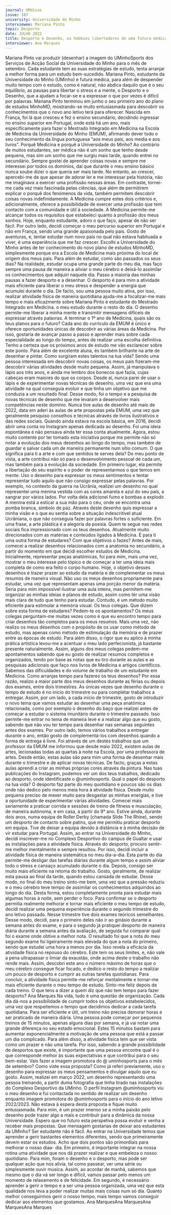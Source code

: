 ```yaml
---
journal: UMdicas 
issue: 187
university: Universidade do Minho
interviewee: Mariana Pinto
topic: Desporto
date: JULHO 2022
title: Desporto e Desenho, os hobbies libertadores de uma futura médica!
interviewer: Ana Marques
---
```


Mariana Pinto vai produzir (desenhar) a imagem do UMinhoSports dos Serviços de Acção
Social da Universidade do Minho para o mês de setembro.
Cada estudante tem as suas estratégias
de estudo, tenta arranjar a melhor forma
para um estudo bem-sucedido. Mariana
Pinto, estudante da Universidade do
Minho (UMinho) e futura médica, para
além de despender muito tempo com
o estudo, como é natural, não abdica
daquilo que é o seu equilíbrio, as pausas
para libertar o stress e a mente, o
Desporto e o Desenho, que a ajudam a
focar-se e a expressar o que por vezes é
difícil por palavras.
Mariana Pinto terminou em junho o
seu primeiro ano do plano de estudos
MinhoMD, mostrando-se muito
entusiasmada para descobrir os
conhecimentos que o novo ano letivo terá
para oferecer. Nascida em França, foi lá
que cresceu e fez o ensino secundário,
decidindo ingressar no ensino superior
em Portugal, onde está há um ano, mais
especificamente para fazer o Mestrado
Integrado em Medicina na Escola de
Medicina da Universidade do Minho
(EMUM), afirmando dever todo o seu
conhecimento da língua portuguesa “aos
meus pais, aos media e aos livros”.
Porquê Medicina e porquê a Universidade
do Minho?
Ao contrário de muitos estudantes,
ser médica não é um sonho que tenho
desde pequena, mas sim um sonho que
me surgiu mais tarde, quando entrei no
secundário. Sempre gostei de aprender
coisas novas e sempre me interessei por
todos os domínios, daí que durante o
meu ensino básico nunca soube dizer o
que queria ser mais tarde. No entanto, ao
crescer, apercebi-me de que apesar de
adorar ler e me interessar pela história,
não me imaginava a exercer uma
profissão nessas áreas. Em contraste,
tornei-me cada vez mais fascinada
pelas ciências, que além de permitirem
explicar o porquê dos fenómenos da vida,
também permitem descobrir coisas novas
indefinidamente. A Medicina cumpre
estes dois critérios e, adicionalmente,
oferece a possibilidade de exercer uma
profissão que tem contacto com a
comunidade e útil à sociedade.
A Medicina permite-me alcançar todos
os requisitos que estabeleci quanto
à profissão dos meus sonhos. Hoje,
enquanto estudante, adoro o que faço,
apesar de não ser fácil.
Por outro lado, decidi começar o meu
percurso superior em Portugal e não em
França, sendo uma grande apaixonada
pelo país. Gosto de aventuras, e, tentar
estudar num novo país no qual não estava
habituada a viver, é uma experiência que
me faz crescer.
Escolhi a Universidade do Minho antes
de ter conhecimento do novo plano de
estudos MinhoMD, simplesmente porque
era a Escola de Medicina mais próxima do
local de origem dos meus pais.
Para além de estudar, como são passados
os seus dias?
Na realidade, estudar ocupa uma grande
parte do meu dia, mas faço sempre uma
pausa de maneira a aliviar o meu cérebro
e deixá-lo assimilar os conhecimentos
que adquiri naquele dia.
Passo a maioria das minhas pausas a
fazer desporto e a desenhar. O desporto
é para mim a atividade mais eficiente
para liberar o meu stress e despender a
energia que acumulei durante o dia. De
facto, sou uma pessoa muito ativa, por
isso, realizar atividade física de maneira
quotidiana ajuda-me a focalizar-me
mais tempo e mais eficazmente sobre
Mariana Pinto é estudante do Mestrado Integrado em Medicina.
o meu estudo durante o resto do dia. O
desenho permite-me liberar a minha
mente e transmitir mensagens difíceis
de expressar através palavras.
A terminar o 1º ano de Medicina, quais
são os teus planos para o futuro?
Cada ano do currículo da EMUM é único e
oferece oportunidades únicas de descobrir
as várias áreas da Medicina. Por isso,
gostaria de avançar passo a passo e
aprender mais sobre cada especialidade
ao longo do tempo, antes de realizar
uma escolha definitiva. Tenho a certeza
que os próximos anos de estudo me vão
esclarecer sobre este ponto.
Para além de excelente aluna, és também
brilhante na arte de desenhar e pintar.
Como surgiram estes talentos na tua
vida?
Sendo uma pessoa interessada em
descobrir novas coisas, os meus pais
fizeram-me descobrir várias atividades
desde muito pequena. Assim, já
manipulava o lápis aos três anos, e ainda
me lembro dos bonecos que fazia, cujas
cabeças eram maiores do que os corpos.
Desde aí, nunca parei de usar o lápis e de
experimentar novas técnicas de desenho,
uma vez que era uma atividade na qual
conseguia evoluir e que tinha um objetivo
que me conduzia a um resultado final.
Desse modo, foi o tempo e a pesquisa de
novas técnicas de desenho que me levaram
a desenvolver mais competências neste
domínio. Nunca tive aulas de desenho até
maio de 2022, data em aderi às aulas de
arte propostas pela EMUM, uma vez que
geralmente pesquiso conselhos e técnicas
através de livros ilustrativos e das redes
sociais.
Quando ainda estava na escola básica,
em 2016, decidi abrir uma conta no
Instagram apenas dedicada ao desenho.
Foi uma ideia espontânea e não pensava
ainda ter essa conta atualmente. Agora,
estou muito contente por ter tomado esta
iniciativa porque me permite não só notar
a evolução dos meus desenhos ao longo
do tempo, mas também de guardar e
salvar cada um de maneira permanente
num sítio comum.
O que significa para ti a arte e com que
sentidos te serves dela?
Do meu ponto de vista, a arte contribui
não só para o desenvolvimento pessoal
de cada um, mas também para a evolução
da sociedade.
Em primeiro lugar, ela permite a
libertação do seu espírito e o poder de
representarmos o que temos em mente.
Uso o desenho para expressar os meus
sentimentos e tentar representar tudo
aquilo que não consigo expressar pelas
palavras. Por exemplo, no contexto da
guerra na Ucrânia, realizei um desenho
no qual representei uma menina vestida
com as cores amarela e azul do seu país,
a sangrar por vários lados. Por volta dela
adicionei fumo e bombas a explodir. A
menina está a esticar a sua mão para o
céu, onde se encontra uma pomba branca,
símbolo de paz. Através deste desenho
quis expressar a minha visão e o que
eu sentia sobre a situação indescritível
atual Ucrâniana, o que não conseguia
fazer por palavras fortes o suficiente. Em
uma frase, a arte plástica é a alegoria da
poesia.
Quem te segue nas redes sociais fica
impressionado com os teus desenhos.
Atualmente muito direcionados com as
matérias e conteúdos ligados à Medicina.
É para ti uma outra forma de estudares?
Com que objetivos o fazes?
Antes de mais, comecei a realizar
desenhos relacionados com a anatomia
no secundário, a partir do momento
em que decidi escolher estudos de
Medicina. Inicialmente, representar peças
anatómicas, foi para mim, mais uma vez,
mostrar o meu interesse pelo tópico e de
começar a ter uma ideia mais completa
de como era feito o corpo humano.
Hoje, o objetivo desses desenhos é
trazer prazer ao estudo da matéria e
de complementar os meus resumos
de maneira visual. Não uso os meus
desenhos propriamente para estudar,
uma vez que representam apenas uma
porção menor da matéria. Seria para mim
impossível ilustrar uma aula inteira, mas
permitem-me organizar as minhas ideias
e planos de estudo, assim como ter uma
visão mais clara de tudo que tenho para
estudar. Contudo, é um método muito
eficiente para estimular a memória visual.
Os teus colegas. Que dizem sobre esta
forma de estudares? Pedem-te os
apontamentos?
Os meus colegas perguntam-me muitas
vezes como é que eu encontro tempo para
criar desenhos tão completos para os
meus resumos. Mais uma vez, não realizo
os meus desenhos com o propósito de os
usar como método de estudo, mas apenas
como método de estimulação da memória
e de prazer entre as épocas de estudo. Para
além disso, o rigor que eu aplico à minha
prática artística levou-me a acentuar
o meu lado perfecionista, já bastante
presente naturalmente. Assim, alguns dos
meus colegas pedem-me apontamentos
sabendo que eu gosto de realizar resumos
completos e organizados, tendo por base
as notas que eu tiro durante as aulas e as
pesquisas adicionais que faço nos livros
de Medicina e artigos científicos.
Sabemos das dificuldades e do volume de
trabalho de um estudante em Medicina.
Como arranjas tempo para fazeres os
teus desenhos?
Por essa razão, realizo a maior parte
dos meus desenhos durante as férias ou
depois dos exames, entre dois trimestres.
As únicas vezes que desenho durante o
tempo de estudo é no início do trimestre
ou para completar trabalhos a entregar.
Assim, por um lado, a cada início de
trimestre, gosto de introduzir o novo
tema que vamos estudar ao desenhar
uma peça anatómica relacionada, como
por exemplo o desenho do baço que
realizei antes de começar a estudar o
sistema imunitário durante o trimestre
passado. Isso permite-me entrar no tema
de maneira leve e a realizar algo que eu
gosto, sabendo que não vou ter tempo
para desenhar nas semanas seguintes
antes dos exames. Por outro lado, temos
vários trabalhos a entregar durante o ano,
então gosto de complementá-los com
desenhos quando a forma de entrega é
livre. Foi através de um destes trabalhos
que um professor da EMUM me informou
que desde maio 2022, existem aulas de
artes, lecionadas todas as quartas à noite
na Escola, por uma professora de artes.
Desde então, estas aulas são para mim
uma forma de desenhar mais durante
o trimestre e de aplicar novas técnicas.
De facto, graças a estas aulas aprendi a
criar as minhas próprias cores através
da pintura.
Nas tuas publicações do Instagram,
podemos ver um dos teus trabalhos,
dedicado ao desporto, onde identificaste
o @uminhosports. Qual o papel do
desporto na tua vida?
O desporto faz parte do meu quotidiano e
poucos são os dias onde não dedico pelo
menos meia hora à atividade física. Desde
muito pequena preciso de mexer muito
para desgastar as minhas energias, e tive
a oportunidade de experimentar várias
atividades. Comecei mais seriamente
a praticar corrida e sessões de treino
de fitness e musculação, de maneira
autónoma, e em casa, a partir do 9° ano.
Estive ainda, durante dois anos, numa
equipa de Roller Derby (chamada Slide The
Rhine), sendo um desporto de contacto
sobre patins, que me permitiu praticar
desporto em equipa. Tive de deixar
a equipa devido à distância e à minha
decisão de vir estudar para Portugal.
Assim, ao entrar na Universidade do
Minho, decidi inscrever-me no Complexo
Desportivo do campus de Gualtar e usar
as instalações para a atividade física.
Através do desporto, procuro sentir-me
melhor mentalmente e sempre resultou.
Por isso, decidi incluir a atividade física
de maneira sistemática no meu dia-a-dia.
Esta parte do dia permite-me desligar
das tarefas diárias durante algum tempo
e assim aliviar todo o stress e cansaço
acumulado durante o dia. Depois, consigo
ser muito mais eficiente na retoma do
trabalho. Gosto, geralmente, de realizar
esta pausa ao final da tarde, quando estou
cansada de estudar. Desse modo, no final
do meu treino sinto-me bem, uma vez
que a pressão reduziu e o meu cérebro
teve tempo de assimilar os conhecimentos
adquiridos ao longo do dia. Desta forma,
estou completamente pronta para estudar
mais algumas horas à noite, sem perder
o foco.
Para confirmar se o desporto permitia
realmente melhorar e tornar mais
eficiente o meu tempo de estudo, decidi
realizar uma pequena experiência
durante o segundo trimestre do ano letivo
passado. Nesse trimestre tive dois exames
teóricos semelhantes. Desse modo, decidi,
para o primeiro deles não ir ao ginásio
durante a semana antes do exame, e
para o segundo já pratiquei desporto de
maneira diária durante a semana antes da
avaliação, de seguida fui comparar qual
foi o exame onde obtive a melhor nota. O
resultado foi que a nota do meu segundo
exame foi ligeiramente mais elevada do
que a nota do primeiro, sendo que estudei
uma hora a menos por dia. Isso revela a
eficácia da atividade física no repouso
do cérebro. Este tem os seus limites, e,
não vale a pena ultrapassar o limiar da
exaustão, onde acima deste o trabalho
não rende mais. Assim, descobri este ano
o número máximo de horas que o meu
cérebro consegue ficar focado, e dedico
o resto do tempo a realizar um pouco
de desporto e cumprir as outras tarefas
quotidianas.
Para concluir, a atividade física
permite-me reforçar mentalmente e
tornar-me mais eficiente durante o meu
tempo de estudo. Sinto-me feliz depois
de cada treino.
O que tens a dizer a quem diz que não
tem tempo para fazer desporto? Ana Marques
Na vida, tudo é uma questão de
organização. Cada dia dá-nos a
possibilidade de cumprir todos os
objetivos estabelecidos, uma vez que
respeitemos o tempo que decidimos
dedicar a cada tarefa quotidiana.
Para ser eficiente e útil, um treino não
precisa demorar horas e ser praticado de
maneira diária. Uma pessoa pode começar
por pequenos treinos de 15 minutos,
apenas alguns dias por semana, e já vai
notar uma grande diferença no seu estado
emocional. Estes 15 minutos bastam para
aumentar exponencialmente a motivação
de uma pessoa que está a passar um dia
complicado. Para além disso, a atividade
física tem que ser vista como um prazer
e não uma tarefa. Por isso, sabendo a
grande possibilidade de desportos que
existe, é importante que uma pessoa
encontre qual é o que corresponde melhor
às suas expectativas e que contribui para
o seu bem-estar.
Vais fazer a imagem promotora do @
uminhosports para o mês de setembro?
Como viste essa proposta?
Como já referi previamente, uso o
desenho para expressar os meus
pensamentos e divulgar aquilo que eu
gosto. Assim, realizei em março 2022,
um desenho representando uma pessoa
treinando, a partir duma fotografia que
tinha tirado nas instalações do Complexo
Desportivo da UMinho. O perfil Instagram
@uminhosports viu o meu desenho e
fui contactada no sentido de realizar um
desenho enquanto imagem promotora do
@uminhosports para o início do ano letivo
2022/2023. Não estava à espera desta
proposta e fiquei muito entusiasmada.
Para mim, é um prazer imenso se a minha
paixão pelo desenho pode trazer algo a
mais e contribuir para a dinâmica da
nossa Universidade. Espero que no futuro
esta perspetiva possa evoluir e venha a
receber mais propostas.
Que mensagem gostarias de deixar aos
estudantes da UMinho?
Ser estudante não é fácil. Ao entrar na
Universidade temos que aprender a
gerir bastantes elementos diferentes,
sendo que primeiramente devem estar
os estudos. Acho que dois pontos são
primordiais para melhorar o nosso diaa-
dia. Em primeiro, é importante integrar
na nossa rotina uma atividade que nos dá
prazer realizar e que embeleza o nosso
quotidiano. Para mim, foram o desenho
e o desporto, mas pode ser qualquer ação
que nos alivia, tal como passear, ver uma
série ou simplesmente ouvir música.
Assim, ao acordar de manhã, sabemos
que mesmo que o dia vá ser longo e difícil,
vamos passar pelo menos um momento
de relaxamento e de felicidade. Em
segundo, é necessário aprender a gerir
o tempo e a ser uma pessoa organizada,
uma vez que esta qualidade nos leva a
poder realizar muitas mais coisas num
só dia. Quanto melhor conseguirmos
gerir o nosso tempo, mais tempo vamos
conseguir dedicar aos elementos que
gostamos.
Ana MarquesAna MarquesAna MarquesAna Marques